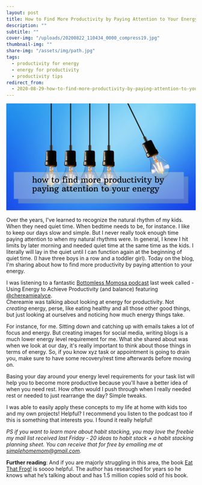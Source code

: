 ```yaml
---
layout: post
title: How to Find More Productivity by Paying Attention to Your Energy
description: ""
subtitle: ""
cover-img: "/uploads/20200822_110434_0000_compress19.jpg"
thumbnail-img: ""
share-img: "/assets/img/path.jpg"
tags:
  - productivity for energy
  - energy for productivity
  - productivity tips
redirect_from:
  - 2020-08-29-how-to-find-more-productivity-by-paying-attention-to-your-energy
---
```


![Lightbulbs swaying from the ceiling.](/uploads/20200713_152519_0000-1.png "lightbulbs")

Over the years, I've learned to recognize the natural rhythm of my kids. When they need quiet time. When bedtime needs to be, for instance. I like to keep our days slow and simple. But I never really took enough time paying attention to when my natural rhythms were. In general, I knew I hit limits by later morning and needed quiet time at the same time as the kids. I literally will lay in the quiet until I can function again at the beginning of quiet time. (I have three boys in a row and a toddler girl). Today on the blog, I'm sharing about how to find more productivity by paying attention to your energy.

I was listening to a fantastic [Bottomless Momosa podcast](https://podcasts.apple.com/us/podcast/bottomless-momosa/id1506416980) last week called - Using Energy to Achieve Productivity (and balance) featuring [@chereamiealyce](https://www.instagram.com/chereamiealyce/).  
Chereamie was talking about looking at energy for productivity. Not _creating_ energy, perse, like eating healthy and all those other good things, but just looking at ourselves and noticing how much energy things take.

For instance, for me. Sitting down and catching up with emails takes a lot of focus and energy. But creating images for social media, writing blogs is a much lower energy level requirement for me. What she shared about was when we look at our day, it's really important to think about those things in terms of energy. So, if you know xyz task or appointment is going to drain you, make sure to have some recovery/rest time afterwards before moving on. ⁣

Basing your day around your energy level requirements for your task list will help you to become more productive because you'll have a better idea of when you need rest. How often would I push through when I really needed rest or needed to just rearrange the day? Simple tweaks.

I was able to easily apply these concepts to my life at home with kids too and my own projects! Helpful? I recommend you listen to the podcast too if this is something that interests you. I found it really helpful!

_PS if you want to learn more about habit stacking, you may love the freebie my mail list received last Friday - 20 ideas to habit stack + a habit stacking planning sheet. You can receive that for free by emailing me at_ [_simplehomemom@gmail.com_](mailto:eastcoastkellyb@gmail.com)_._

**Further reading**: And if you are majorly struggling in this area, the book [Eat That Frog!](https://amzn.to/3gVpdaF) is soooo helpful. The author has researched for years so he knows what he’s talking about and has 1.5 million copies sold of his book.
